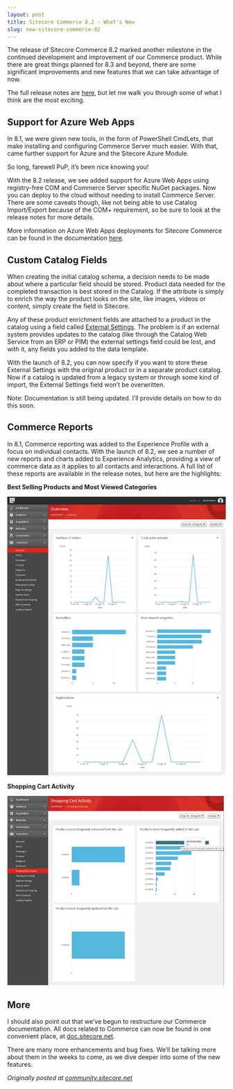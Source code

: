 ```yaml
---
layout: post
title: Sitecore Commerce 8.2 - What's New
slug: new-sitecore-commerce-82
---
```


The release of Sitecore Commerce 8.2 marked another milestone in the continued development and improvement of our Commerce product. While there are great things planned for 8.3 and beyond, there are some significant improvements and new features that we can take advantage of now.

The full release notes are [here](http://commercesdn.sitecore.net/SCpbCS82/releasenotes/en-us/index.html), but let me walk you through some of what I think are the most exciting.

## Support for Azure Web Apps

In 8.1, we were given new tools, in the form of PowerShell CmdLets, that make installing and configuring Commerce Server much easier. With that, came further support for Azure and the Sitecore Azure Module. 

So long, farewell PuP, it’s been nice knowing you!

With the 8.2 release, we see added support for Azure Web Apps using registry-free COM and Commerce Server specific NuGet packages. Now you can deploy to the cloud without needing to install Commerce Server. There are some caveats though, like not being able to use Catalog Import/Export because of the COM+ requirement, so be sure to look at the release notes for more details.  

More information on Azure Web Apps deployments for Sitecore Commerce can be found in the documentation [here](http://commercesdn.sitecore.net/SCpbCS82/SitecoreCommerceDeploymentGuide/en-us/index.html#c_BuidingAzurePaaSDeployment.html).

## Custom Catalog Fields

When creating the initial catalog schema, a decision needs to be made about where a particular field should be stored. Product data needed for the completed transaction is best stored in the Catalog. If the attribute is simply to enrich the way the product looks on the site, like images, videos or content, simply create the field in Sitecore.

Any of these product enrichment fields are attached to a product in the catalog using a field called [External Settings](http://www.sitecore.net/learn/blogs/technical-blogs/kelly-heard/posts/2015/02/custom-product-attributes-and-the-externalsettings-field.aspx). The problem is if an external system provides updates to the catalog (like through the Catalog Web Service from an ERP or PIM) the external settings field could be lost, and with it, any fields you added to the data template. 

With the launch of 8.2, you can now specify if you want to store these External Settings with the original product or in a separate product catalog. Now if a catalog is updated from a legacy system or through some kind of import, the External Settings field won’t be overwritten.

Note: Documentation is still being updated. I’ll provide details on how to do this soon.

## Commerce Reports

In 8.1, Commerce reporting was added to the Experience Profile with a focus on individual contacts. With the launch of 8.2, we see a number of new reports and charts added to Experience Analytics, providing a view of commerce data as it applies to all contacts and interactions.  A full list of these reports are available in the release notes, but here are the highlights:

**Best Selling Products and Most Viewed Categories**

![](/public/82-reports-1.png)

**Shopping Cart Activity**

![](/public/82-reports-2.png)

## More

I should also point out that we’ve begun to restructure our Commerce documentation. All docs related to Commerce can now be found in one convenient place, at [doc.sitecore.net](https://doc.sitecore.net/sitecore_commerce).

There are many more enhancements and bug fixes. We’ll be talking more about them in the weeks to come, as we dive deeper into some of the new features.

*Originally posted at [community.sitecore.net](https://community.sitecore.net/technical_blogs/b/the_commerce_experience/posts/what-39-s-new-in-sitecore-commerce-8-2)*

